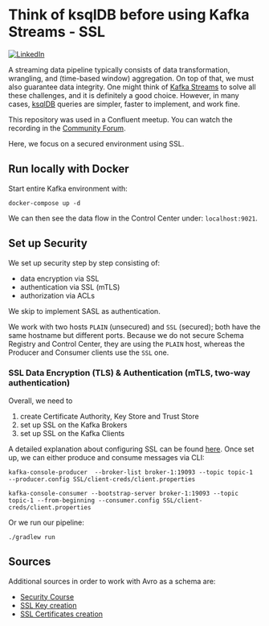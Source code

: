 # Think of ksqlDB before using Kafka Streams - SSL

[![LinkedIn][linkedin-shield]][linkedin-url]

A streaming data pipeline typically consists of data transformation, wrangling, and (time-based window) aggregation. On top of that, we must also guarantee data integrity. One might think of [Kafka Streams](https://kafka.apache.org/documentation/streams/) to solve all these challenges, and it is definitely a good choice. However, in many cases, [ksqlDB](https://ksqldb.io/) queries are simpler, faster to implement, and work fine.

This repository was used in a Confluent meetup. You can watch the recording in the [Community Forum](https://forum.confluent.io/t/recording-ready-to-view-speaker-q-a-thread-30-march-2022-think-of-using-ksqldb-before-using-kafka-streams/4450).

Here, we focus on a secured environment using SSL.

## Run locally with Docker

Start entire Kafka environment with:
```shell
docker-compose up -d
```
We can then see the data flow in the Control Center under:
```localhost:9021```.

## Set up Security

We set up security step by step consisting of: 
* data encryption via SSL
* authentication via SSL (mTLS)
* authorization via ACLs

We skip to implement SASL as authentication.

We work with two hosts `PLAIN` (unsecured) and `SSL` (secured); both have
the same hostname but different ports.
Because we do not secure Schema Registry and Control Center, they are
using the `PLAIN` host, whereas the Producer and Consumer clients use the
`SSL` one.

### SSL Data Encryption (TLS) & Authentication (mTLS, two-way authentication)

Overall, we need to 
1. create Certificate Authority, Key Store and Trust Store
2. set up SSL on the Kafka Brokers
3. set up SSL on the Kafka Clients

A detailed explanation about configuring SSL can be found [here](./SSL).
Once set up, we can either produce and consume messages via CLI:
```shell
kafka-console-producer  --broker-list broker-1:19093 --topic topic-1  --producer.config SSL/client-creds/client.properties
```
```shell
kafka-console-consumer --bootstrap-server broker-1:19093 --topic topic-1 --from-beginning --consumer.config SSL/client-creds/client.properties
```
Or we run our pipeline:
```shell
./gradlew run
```


## Sources

Additional sources in order to work with Avro as a schema are:

* [Security Course](https://www.udemy.com/course/apache-kafka-security/)
* [SSL Key creation](https://mariadb.com/docs/security/data-in-transit-encryption/create-self-signed-certificates-keys-openssl/)
* [SSL Certificates creation](https://docs.confluent.io/platform/current/security/security_tutorial.html#configuring-host-name-verification)

[linkedin-shield]: https://img.shields.io/badge/-LinkedIn-black.svg?style=flat-square&logo=linkedin&colorB=555
[linkedin-url]: https://www.linkedin.com/in/patrick-neff-7bb3b21a4/